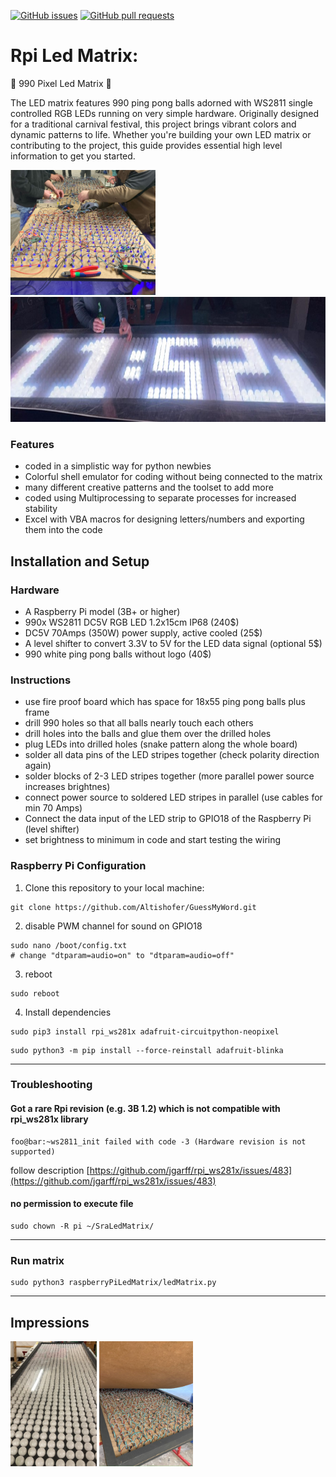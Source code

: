 [![GitHub issues](https://img.shields.io/github/issues/Altishofer/raspberryPiLedMatrix.svg)](https://github.com/Altishofer/raspberryPiLedMatrix/issues)
[![GitHub pull requests](https://img.shields.io/github/issues-pr/Altishofer/raspberryPiLedMatrix.svg)](https://github.com/Altishofer/raspberryPiLedMatrix/pulls)

# Rpi Led Matrix: 
🎉 990 Pixel Led Matrix 🎉

The LED matrix features 990 ping pong balls adorned with WS2811 single controlled RGB LEDs running on very simple hardware. Originally designed for a traditional carnival festival, this project brings vibrant colors and dynamic patterns to life. Whether you're building your own LED matrix or contributing to the project, this guide provides essential high level information to get you started.

<span> 
<img src="https://github.com/Altishofer/raspberryPiLedMatrix/blob/main/readmeImages/WireLedsSnakePattern.jpg" height="200" alt="WireLedsSnakePattern"/>
<img src="https://github.com/Altishofer/raspberryPiLedMatrix/blob/main/readmeImages/DebugSoftware.jpg" height="200" alt="DebugSoftware"/> 
 
</span>

### Features
- coded in a simplistic way for python newbies
- Colorful shell emulator for coding without being connected to the matrix
- many different creative patterns and the toolset to add more
- coded using Multiprocessing to separate processes for increased stability
- Excel with VBA macros for designing letters/numbers and exporting them into the code

## Installation and Setup

### Hardware
- A Raspberry Pi model (3B+ or higher)
- 990x WS2811 DC5V RGB LED 1.2x15cm IP68 (240$)
- DC5V 70Amps (350W) power supply, active cooled (25$) 
- A level shifter to convert 3.3V to 5V for the LED data signal (optional 5$)
- 990 white ping pong balls without logo (40$)

### Instructions
- use fire proof board which has space for 18x55 ping pong balls plus frame
- drill 990 holes so that all balls nearly touch each others
- drill holes into the balls and glue them over the drilled holes
- plug LEDs into drilled holes (snake pattern along the whole board)
- solder all data pins of the LED stripes together (check polarity direction again)
- solder blocks of 2-3 LED stripes together (more parallel power source increases brightnes)
- connect power source to soldered LED stripes in parallel (use cables for min 70 Amps)
- Connect the data input of the LED strip to GPIO18 of the Raspberry Pi (level shifter)
- set brightness to minimum in code and start testing the wiring

### Raspberry Pi Configuration

1. Clone this repository to your local machine:
  ```shell
  git clone https://github.com/Altishofer/GuessMyWord.git
  ```
2. disable PWM channel for sound on GPIO18
  ```console
  sudo nano /boot/config.txt
  # change "dtparam=audio=on" to "dtparam=audio=off" 
  ```
3. reboot
 ```console
 sudo reboot
 ```
4. Install dependencies
 ```console
 sudo pip3 install rpi_ws281x adafruit-circuitpython-neopixel
 ```
 ```console
 sudo python3 -m pip install --force-reinstall adafruit-blinka
 ```
___
### Troubleshooting
#### Got a rare Rpi revision (e.g. 3B 1.2) which is not compatible with rpi_ws281x library
 ```console
 foo@bar:~ws2811_init failed with code -3 (Hardware revision is not supported)
 ```
 follow description [https://github.com/jgarff/rpi_ws281x/issues/483](https://github.com/jgarff/rpi_ws281x/issues/483)

#### no permission to execute file
```console
sudo chown -R pi ~/SraLedMatrix/
```
___
### Run matrix
```console
sudo python3 raspberryPiLedMatrix/ledMatrix.py
```
___
## Impressions

<span>
 <img src="https://github.com/Altishofer/raspberryPiLedMatrix/blob/main/readmeImages/AddPingPongBallsPlexiCover.jpg" height="200" alt="Add Ping Pong Balls and Plexiglass Cover"/>
 <img src="https://github.com/Altishofer/raspberryPiLedMatrix/blob/main/readmeImages/CoverBackFireSafety.jpg" height="200" alt="Cover Back of Matrix Fire Proof"/> 
</span>

